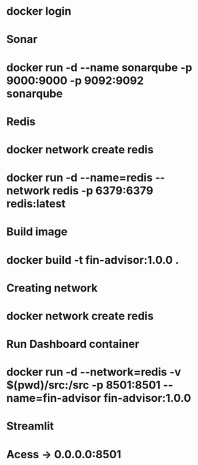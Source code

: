 # docker login

# Sonar
# docker run -d --name sonarqube -p 9000:9000 -p 9092:9092 sonarqube

# Redis
# docker network create redis
# docker run -d --name=redis --network redis -p 6379:6379 redis:latest

# Build image
# docker build -t fin-advisor:1.0.0 .

# Creating network
# docker network create redis

# Run Dashboard container
# docker run -d --network=redis -v $(pwd)/src:/src -p 8501:8501 --name=fin-advisor fin-advisor:1.0.0

# Streamlit
# Acess -> 0.0.0.0:8501